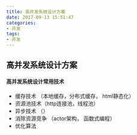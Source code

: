 ```yaml
---
title: 高并发系统设计方案
date: 2017-09-13 15:51:47
categories: 
- 并发
tags:
- 并发
---
```



## 高并发系统设计方案

#### 高并发系统设计常用技术

- 缓存技术 （本地缓存，分布式缓存， html静态化）
- 资源池技术（http连接池，线程池）
- 异步技术 （）
- 消除资源竞争 （actor架构， 函数式编程）
- 优化算法


